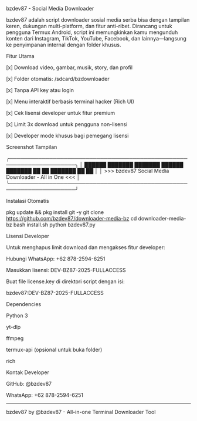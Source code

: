 bzdev87 - Social Media Downloader



bzdev87 adalah script downloader sosial media serba bisa dengan tampilan keren, dukungan multi-platform, dan fitur anti-ribet. Dirancang untuk pengguna Termux Android, script ini memungkinkan kamu mengunduh konten dari Instagram, TikTok, YouTube, Facebook, dan lainnya—langsung ke penyimpanan internal dengan folder khusus.

Fitur Utama

[x] Download video, gambar, musik, story, dan profil

[x] Folder otomatis: /sdcard/bzdownloader

[x] Tanpa API key atau login

[x] Menu interaktif berbasis terminal hacker (Rich UI)

[x] Cek lisensi developer untuk fitur premium

[x] Limit 3x download untuk pengguna non-lisensi

[x] Developer mode khusus bagi pemegang lisensi


Screenshot Tampilan

╭────────────────────────────────────────────────────────────────────╮
│ ██████  ███████ ███████ ██████  ███████ ██   ██ ███████ ██   ██    │
│ >>> bzdev87 Social Media Downloader - All in One <<<               │
╰────────────────────────────────────────────────────────────────────╯

Instalasi Otomatis

pkg update && pkg install git -y
git clone https://github.com/bzdev87/downloader-media-bz
cd downloader-media-bz
bash install.sh
python bzdev87.py

Lisensi Developer

Untuk menghapus limit download dan mengakses fitur developer:

Hubungi WhatsApp: +62 878-2594-6251

Masukkan lisensi: DEV-BZ87-2025-FULLACCESS


Buat file license.key di direktori script dengan isi:

bzdev87:DEV-BZ87-2025-FULLACCESS

Dependencies

Python 3

yt-dlp

ffmpeg

termux-api (opsional untuk buka folder)

rich


Kontak Developer

GitHub: @bzdev87

WhatsApp: +62 878-2594-6251



---

bzdev87 by @bzdev87 - All-in-one Terminal Downloader Tool

